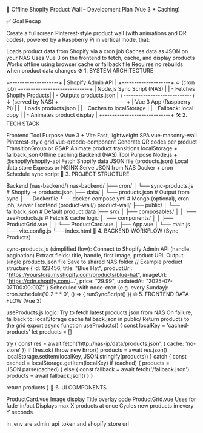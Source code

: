 🧩 Offline Shopify Product Wall – Development Plan (Vue 3 + Caching)

✅ Goal Recap

Create a fullscreen Pinterest-style product wall (with animations and QR codes), powered by a Raspberry Pi in vertical mode, that:

Loads product data from Shopify via a cron job
Caches data as JSON on your NAS
Uses Vue 3 on the frontend to fetch, cache, and display products
Works offline using browser cache or fallback file
Requires no rebuilds when product data changes
⚙️ 1. SYSTEM ARCHITECTURE

+--------------------+
|  Shopify Admin API |
+--------------------+
         ↓ (cron job)
+----------------------------+
| Node.js Sync Script (NAS) |
| - Fetches Shopify Products|
| - Outputs products.json    |
+----------------------------+
         ↓ (served by NAS)
+----------------------------+
| Vue 3 App (Raspberry Pi)   |
| - Loads products.json      |
| - Caches to localStorage   |
| - Fallback: local copy     |
| - Animates product display |
+----------------------------+
🛠️ 2. TECH STACK

Frontend
Tool	Purpose
Vue 3 + Vite	Fast, lightweight SPA
vue-masonry-wall	Pinterest-style grid
vue-qrcode-component	Generate QR codes per product
TransitionGroup or GSAP	Animate product transitions
localStorage + fallback.json	Offline caching
Backend (NAS)
Tool	Purpose
Node.js + @shopify/shopify-api	Fetch Shopify data
JSON file (products.json)	Local data store
Express or NGINX	Serve JSON from NAS
Docker + cron	Schedule sync script
📁 3. PROJECT STRUCTURE

Backend (nas-backend/)
nas-backend/
├── cron/
│   └── sync-products.js       # Shopify → products.json
├── data/
│   └── products.json          # Output from sync
├── Dockerfile
└── docker-compose.yml         # Mongo (optional), cron job, server
Frontend (product-wall/)
product-wall/
├── public/
│   └── fallback.json          # Default product data
├── src/
│   ├── composables/
│   │   └── useProducts.js     # Fetch & cache logic
│   ├── components/
│   │   ├── ProductGrid.vue
│   │   └── ProductCard.vue
│   ├── App.vue
│   └── main.js
├── vite.config.js
└── index.html
🔄 4. BACKEND WORKFLOW (Sync Products)

sync-products.js (simplified flow):
Connect to Shopify Admin API (handle pagination)
Extract fields: title, handle, first image, product URL
Output single products.json file
Save to shared NAS folder
// Example product structure
{
  id: 123456,
  title: "Blue Hat",
  productUrl: "https://yourstore.myshopify.com/products/blue-hat",
  imageUrl: "https://cdn.shopify.com/...",
  price: "29.99",
  updatedAt: "2025-07-07T00:00:00Z"
}
Scheduled with node-cron (e.g. every Sunday):
cron.schedule('0 2 * * 0', () => {
  runSyncScript()
})
🌐 5. FRONTEND DATA FLOW (Vue 3)

useProducts.js logic:
Try to fetch latest products.json from NAS
On failure, fallback to:
localStorage cache
fallback.json in public/
Return products to the grid
export async function useProducts() {
  const localKey = 'cached-products'
  let products = []

  try {
    const res = await fetch('http://nas-ip/data/products.json', { cache: 'no-store' })
    if (!res.ok) throw new Error()
    products = await res.json()
    localStorage.setItem(localKey, JSON.stringify(products))
  } catch {
    const cached = localStorage.getItem(localKey)
    if (cached) {
      products = JSON.parse(cached)
    } else {
      const fallback = await fetch('/fallback.json')
      products = await fallback.json()
    }
  }

  return products
}
🧱 6. UI COMPONENTS

ProductCard.vue
Image display
Title overlay
 code
ProductGrid.vue
Uses <TransitionGroup> for fade-in/out
Displays max X products at once
Cycles new products in every Y seconds
<TransitionGroup name="fade" tag="div" class="grid">
  <div v-for="product in displayedProducts" :key="product.id">
    <ProductCard :product="product" />
  </div>
</TransitionGroup>

in .env are admin_api_token and shopify_store url